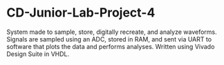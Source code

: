 # CD-Junior-Lab-Project-4
System made to sample, store, digitally recreate, and analyze waveforms.  Signals are sampled using an ADC, stored in RAM, and sent via UART to software that plots the data and performs analyses.
Written using Vivado Design Suite in VHDL.

